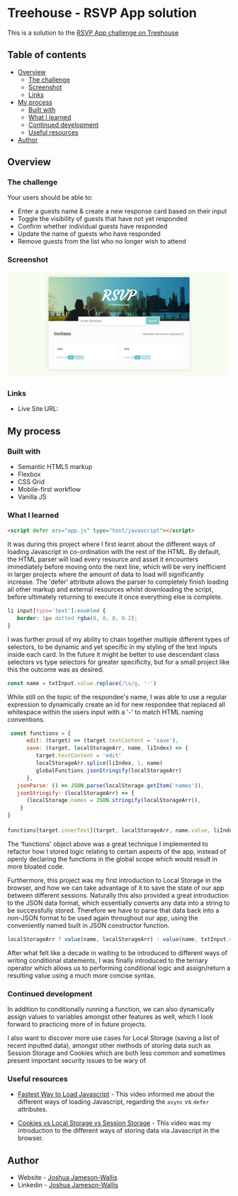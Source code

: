 # Treehouse - RSVP App solution

This is a solution to the [RSVP App challenge on Treehouse](https://teamtreehouse.com/library/dom-scripting-by-example)

## Table of contents

-  [Overview](#overview)
   -  [The challenge](#the-challenge)
   -  [Screenshot](#screenshot)
   -  [Links](#links)
-  [My process](#my-process)
   -  [Built with](#built-with)
   -  [What I learned](#what-i-learned)
   -  [Continued development](#continued-development)
   -  [Useful resources](#useful-resources)
-  [Author](#author)

## Overview

### The challenge

Your users should be able to:

-  Enter a guests name & create a new response card based on their input
-  Toggle the visibility of guests that have not yet responded
-  Confirm whether individual guests have responded
-  Update the name of guests who have responded
-  Remove guests from the list who no longer wish to attend

### Screenshot

![](./Screenshot.png)

### Links

-  Live Site URL:

## My process

### Built with

-  Semantic HTML5 markup
-  Flexbox
-  CSS Grid
-  Mobile-first workflow
-  Vanilla JS

### What I learned

```html
<script defer src="app.js" type="text/javascript"></script>
```

It was during this project where I first learnt about the different ways of loading Javascript in co-ordination with the rest of the HTML. By default, the HTML parser will load every resource and asset it encounters immediately before moving onto the next line, which will be very inefficient in larger projects where the amount of data to load will significantly increase. The 'defer' attribute allows the parser to completely finish loading all other markup and external resources whilst downloading the script, before ultimately returning to execute it once everything else is complete.

```css
li input[type='text']:enabled {
   border: 1px dotted rgba(0, 0, 0, 0.2);
}
```

I was further proud of my ability to chain together multiple different types of selectors, to be dynamic and yet specific in my styling of the text inputs inside each card. In the future it might be better to use descendant class selectors vs type selectors for greater specificity, but for a small project like this the outcome was as desired.

```js
const name = txtInput.value.replace(/\s/g, '-')
```

While still on the topic of the respondee's name, I was able to use a regular expression to dynamically create an id for new respondee that replaced all whitespace within the users input with a '-' to match HTML naming conventions.

```js
 const functions = {
      edit: (target) => (target.textContent = 'save'),
      save: (target, localStorageArr, name, liIndex) => {
         target.textContent = 'edit'
         localStorageArr.splice(liIndex, 1, name)
         globalFunctions.jsonStringify(localStorageArr)
      },
   jsonParse: () => JSON.parse(localStorage.getItem('names')),
   jsonStringify: (localStorageArr) => {
      (localStorage.names = JSON.stringify(localStorageArr)),
    }
}

functions[target.innerText](target, localStorageArr, name.value, liIndex)
```

The 'functions' object above was a great technique I implemented to refactor how I stored logic relating to certain aspects of the app, instead of openly declaring the functions in the global scope which would result in more bloated code.

Furthermore, this project was my first introduction to Local Storage in the browser, and how we can take advantage of it to save the state of our app between different sessions. Naturally this also provided a great introduction to the JSON data format, which essentially converts any data into a string to be successfully stored. Therefore we have to parse that data back into a non-JSON format to be used again throughout our app, using the conveniently named built in JSON constructor function.

```js
localStorageArr ? value(name, localStorageArr) : value(name, txtInput.value)
```

After what felt like a decade in waiting to be introduced to different ways of writing conditional statements, I was finally introduced to the ternary operator which allows us to performing conditional logic and assign/return a resulting value using a much more concise syntax.

### Continued development

In addition to conditionally running a function, we can also dynamically assign values to variables amongst other features as well, which I look forward to practicing more of in future projects.

I also want to discover more use cases for Local Storage (saving a list of recent inputted data), amongst other methods of storing data such as Session Storage and Cookies which are both less common and sometimes present important security issues to be wary of.

### Useful resources

-  [Fastest Way to Load Javascript](https://www.youtube.com/watch?v=BMuFBYw91UQ&ab_channel=WebDevSimplified) - This video informed me about the different ways of loading Javascript, regarding the `async` vs `defer` attributes.

-  [Cookies vs Local Storage vs Session Storage](https://www.youtube.com/watch?v=GihQAC1I39Q&ab_channel=WebDevSimplified) - This video was my introduction to the different ways of storing data via Javascript in the browser.

## Author

-  Website - [Joshua Jameson-Wallis](https://joshuajamesonwallis.com)
-  Linkedin - [Joshua Jameson-Wallis]()
